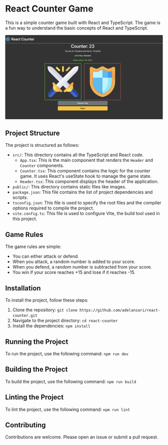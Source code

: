 # React Counter Game

This is a simple counter game built with React and TypeScript. The game is a fun way to understand the basic concepts of React and TypeScript.

![Demo](./public/Demo.png)

## Project Structure

The project is structured as follows:

- `src/`: This directory contains all the TypeScript and React code.
  - `App.tsx`: This is the main component that renders the `Header` and `Counter` components.
  - `Counter.tsx`: This component contains the logic for the counter game. It uses React's useState hook to manage the game state.
  - `Header.tsx`: This component displays the header of the application.
- `public/`: This directory contains static files like images.
- `package.json`: This file contains the list of project dependencies and scripts.
- `tsconfig.json`: This file is used to specify the root files and the compiler options required to compile the project.
- `vite.config.ts`: This file is used to configure Vite, the build tool used in this project.

## Game Rules

The game rules are simple:

- You can either attack or defend.
- When you attack, a random number is added to your score.
- When you defend, a random number is subtracted from your score.
- You win if your score reaches +15 and lose if it reaches -15.

## Installation

To install the project, follow these steps:

1. Clone the repository: `git clone https://github.com/adelansari/react-counter.git`
2. Navigate to the project directory: `cd react-counter`
3. Install the dependencies: `npm install`

## Running the Project

To run the project, use the following command: `npm run dev`

## Building the Project

To build the project, use the following command: `npm run build`

## Linting the Project

To lint the project, use the following command: `npm run lint`

## Contributing

Contributions are welcome. Please open an issue or submit a pull request.